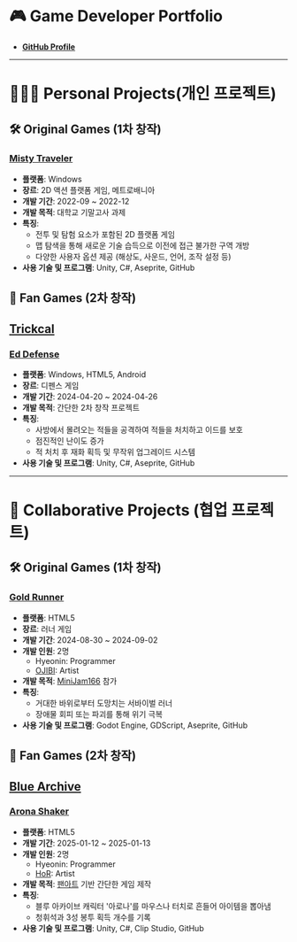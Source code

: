# 🎮 **Game Developer Portfolio**  
- [**GitHub Profile**](https://github.com/hyeon-in) 

---

# 🧑🏻‍💻 Personal Projects(개인 프로젝트)

## 🛠 **Original Games (1차 창작)**  

### [Misty Traveler](https://github.com/hyeon-in/Misty-Traveler)  
- **플랫폼**: Windows  
- **장르**: 2D 액션 플랫폼 게임, 메트로배니아  
- **개발 기간**: 2022-09 ~ 2022-12  
- **개발 목적**: 대학교 기말고사 과제  
- **특징**:
  - 전투 및 탐험 요소가 포함된 2D 플랫폼 게임  
  - 맵 탐색을 통해 새로운 기술 습득으로 이전에 접근 불가한 구역 개방  
  - 다양한 사용자 옵션 제공 (해상도, 사운드, 언어, 조작 설정 등)  
- **사용 기술 및 프로그램**: Unity, C#, Aseprite, GitHub  
<!--
  - **새로 배운 것**
    - 다양한 옵션 설정을 구현하는 방법(사운드, 해상도, 언어, 조작법, 접근성)
    - 플레이어의 행동을 유도하는 방법(새로운 기술을 배운 후, 그 기술을 사용해야 진행할 수 있는 레벨 디자인)
    - 보스전 설계
-->

## 🎨 **Fan Games (2차 창작)**  

## [Trickcal](https://www.trickcal.com/)

### [Ed Defense](https://github.com/hyeon-in/Ed-Defense)  
- **플랫폼**: Windows, HTML5, Android  
- **장르**: 디펜스 게임  
- **개발 기간**: 2024-04-20 ~ 2024-04-26
- **개발 목적**: 간단한 2차 창작 프로젝트
- **특징**:
  - 사방에서 몰려오는 적들을 공격하여 적들을 처치하고 이드를 보호
  - 점진적인 난이도 증가
  - 적 처치 후 재화 획득 및 무작위 업그레이드 시스템
- **사용 기술 및 프로그램**: Unity, C#, Aseprite, GitHub  
  <!--
    - **새로 배운 것**
      - 웹 환경에서 게임을 개발하는 방법을 배움
      - 모바일과 데스크톱 환경에서의 격차를 줄이는 방법을 연구
      - 막상 만들어놓고 보니 원작과 캐릭터 외에 연관성이 없었음, 앞으로 팬게임을 만들 때 어떻게 원작을 존중할 수 있을지 고민하게 됨
  -->

---

# 🤝 **Collaborative Projects (협업 프로젝트)**  

## 🛠 **Original Games (1차 창작)**  

### [Gold Runner](https://hyeonin.itch.io/goldrunner)  
- **플랫폼**: HTML5  
- **장르**: 러너 게임  
- **개발 기간**: 2024-08-30 ~ 2024-09-02  
- **개발 인원**: 2명  
  - Hyeonin: Programmer  
  - [OJIBI](https://x.com/o0000000000__): Artist  
- **개발 목적**: [MiniJam166](https://itch.io/jam/mini-jam-166-earth) 참가  
- **특징**:
  - 거대한 바위로부터 도망치는 서바이벌 러너  
  - 장애물 회피 또는 파괴를 통해 위기 극복  
- **사용 기술 및 프로그램**: Godot Engine, GDScript, Aseprite, GitHub  

## 🎨 **Fan Games (2차 창작)**  

## [Blue Archive](https://www.trickcal.com/)

### [Arona Shaker](https://aronashaker.netlify.app/)  
- **플랫폼**: HTML5  
- **개발 기간**: 2025-01-12 ~ 2025-01-13  
- **개발 인원**: 2명
  - Hyeonin: Programmer  
  - [HoR](https://x.com/horuhara): Artist  
- **개발 목적**: [팬아트](https://x.com/horuhara/status/1801806881431884215/) 기반 간단한 게임 제작  
- **특징**:
  - 블루 아카이브 캐릭터 '아로나'를 마우스나 터치로 흔들어 아이템을 뽑아냄
  - 청휘석과 3성 봉투 획득 개수를 기록
- **사용 기술 및 프로그램**: Unity, C#, Clip Studio, GitHub  

<!--

---

# Team Projects(팀 프로젝트)

## 솜꼬리 게임즈(Somggori Games)
  - 던전앤파이터 미니게임 외주 개발(Support by Neople)
    - **[로페즈 / 무 미니게임](https://lopezmuminigame.netlify.app/)**
      - **플랫폼**: Android(행사용), HTML5(배포용)
      - **개발 목적**: "던파 플레이마켓 시즌 6" 행사에서 플레이 될 미니 게임 개발
      - **개발 인원**: 2명
        - [Ansani](https://x.com/ANSAN_EY): Game Design
        - Hyeonin: Programmer
      - **개발 기간**: 2024-05-08 ~ 2024-07-04
      - **특징**
        - 던전앤파이터의 레이드 보스인 부조화의 로페즈와 안개의 신, 무의 패턴을 재현한 미니게임
        - 플레이어가 10위 내로 점수를 갱신했을 경우 리더보드에 등록
      - **사용된 기술**: Unity, C#, Aseprite, Firebase
      - **새로 배운 것**
        - 행사장에서 플레이되는 미니게임을 개발할 때 고려해야 할 것을 터득(빠른 플레이어들의 순환과 적절한 게임 난이도 사이의 밸런스)
        - 파이어베이스를 사용한 리더보드 연동
    - **[파핑파핑 스노우메이지 서바이벌](https://snowmagesurvivor.netlify.app/)**
      - **플랫폼**: Android(행사용), HTML5(배포용)
      - **장르**: 2D 액션 플랫폼 아케이드 게임
      - **개발 인원**: 4명
        - [Ansani](https://x.com/ANSAN_EY): Game Design
        - Hyeonin: Programmer, Game Design
        - [OJIBI](https://x.com/o0000000000__)): Artist
        - [Sechi](https://x.com/sechihyeo): Artist
      - **개발 목적**: "2024 던파 페스티벌" 행사에서 플레이 될 미니 게임 개발
      - **개발 기간**: 2024-09-25 ~ 2024-11-19
      - **특징**
        - 고전 아케이드 게임(버블보블, 스노우 브라더스 등)을 연상시키는 고정된 게임 화면
        - 점진적인 난이도 증가(시간이 지날수록 더 강력한 적이 등장하고 적의 스폰 간격이 감소함)
        - 맵 상에 무작위 위치에 나타나는 상자를 먹으면 무직위 스킬 획득 및 점수 증가와 스페셜 무브 게이지 증가
        - 스페셜 무브 사용 시 맵 전체를 뒤덮는 강력한 스킬 사용
        - 적이 화면 아래로 추락하면 스폰 위치에서 분노 상태가 되어 등장(속도가 매우 빨라짐)
        - 플레이어가 10위 내로 점수를 갱신했을 경우 리더보드에 등록
      - **사용된 기술**: Unity, C#, Aseprite, Firebase
      - **새로 배운 것**
        - 행사장에서 플레이어 순환을 위해 난이도를 너무 높게 잡지 않도록 주의해야 할 필요가 있음
    - **[파핑파핑 중천런](https://dnfrunnergame.netlify.app/)**
      - **플랫폼**: Android(행사용), HTML5(배포용)
      - **장르**: 러너
      - **개발 인원**: 4명
        - [OJIBI](https://x.com/o0000000000__)): Game Design
        - [Ansani](https://x.com/ANSAN_EY): Artist
        - [Sechi](https://x.com/sechihyeo): Artist
        - Hyeonin: Programmer
      - **개발 목적**: "2024 던파 페스티벌" 행사에서 플레이 될 미니 게임 개발
      - **개발 기간**: 2024-10-23 ~ 2024-11-19
      - **특징**
        - 플레이어는 쫓아오는 거대한 요기를 피해 최대한 멀리 달아나는 것이 목적
        - 플레이어를 방해하는 다양한 몬스터들이 등장하며, 부딪칠 경우 플레이어의 속도가 느려지면서 요기와의 거리가 더욱 좁혀짐
        - 일부 몬스터는 특수 패턴 사용(슬로우, 일정시간 내로 주어진 방향키 입력)
        - 플레이어는 이러한 장애물들을 피하면서 위기를 극복해야함
      - **사용된 기술**: Unity, C#, Aseprite, Firebase
      - **새로 배운 것**
        - 최고점이 있는 게임일 경우 점수와 연관된 시스템에 경우 deltaTime을 사용해서는 안 되는 것을 알게됨(최고점에 오차가 있음)
-->
